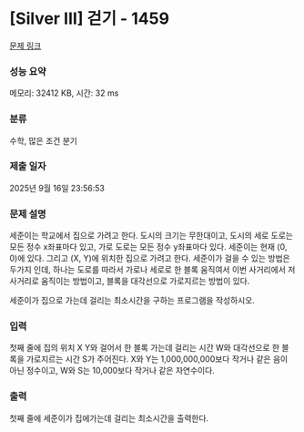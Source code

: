 # [Silver III] 걷기 - 1459 

[문제 링크](https://www.acmicpc.net/problem/1459) 

### 성능 요약

메모리: 32412 KB, 시간: 32 ms

### 분류

수학, 많은 조건 분기

### 제출 일자

2025년 9월 16일 23:56:53

### 문제 설명

<p>세준이는 학교에서 집으로 가려고 한다. 도시의 크기는 무한대이고, 도시의 세로 도로는 모든 정수 x좌표마다 있고, 가로 도로는 모든 정수 y좌표마다 있다. 세준이는 현재 (0, 0)에 있다. 그리고 (X, Y)에 위치한 집으로 가려고 한다. 세준이가 걸을 수 있는 방법은 두가지 인데, 하나는 도로를 따라서 가로나 세로로 한 블록 움직여서 이번 사거리에서 저 사거리로 움직이는 방법이고, 블록을 대각선으로 가로지르는 방법이 있다.</p>

<p>세준이가 집으로 가는데 걸리는 최소시간을 구하는 프로그램을 작성하시오.</p>

### 입력 

 <p>첫째 줄에 집의 위치 X Y와 걸어서 한 블록 가는데 걸리는 시간 W와 대각선으로 한 블록을 가로지르는 시간 S가 주어진다. X와 Y는 1,000,000,000보다 작거나 같은 음이 아닌 정수이고, W와 S는 10,000보다 작거나 같은 자연수이다.</p>

### 출력 

 <p>첫째 줄에 세준이가 집에가는데 걸리는 최소시간을 출력한다.</p>

